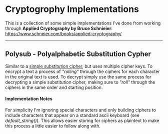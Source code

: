 # Cryptogrophy Implementations

This is a collection of some simple implementations I've done from working through **Applied Cryptography by Bruce Schnieier**:
https://www.schneier.com/books/applied-cryptography/


---

## Polysub - Polyalphabetic Substitution Cypher

Similar to a [simple substitution cipher](https://en.wikipedia.org/wiki/Substitution_cipher), but uses multiple cipher keys. To encrypt a text a process of *"rolling"* through the ciphers for each character in the original text is used.
To decrypt simply use the same process for decrypting a simple substitution cipher, making sure to *"roll"* through the ciphers in the same order and starting position.

#### Implementation Notes
For simplicity I'm ignoring special characters and only building ciphers to include characters that appear on a standard ascii keyboard (see *default_string()*).
This allows easier storing for ciphers as plaintext to make this process a little easier to follow along with.
